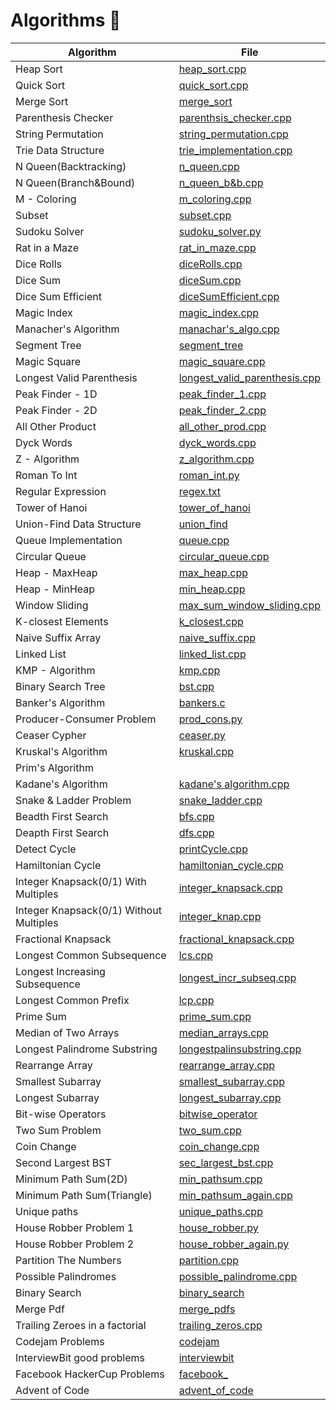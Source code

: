 # Algorithms  :book:


| Algorithm | File  |
| --------- | ----- |
| Heap Sort | [heap_sort.cpp](https://github.com/ithink20/Algorithms/blob/master/codes/heap_sort.cpp) |
| Quick Sort | [quick_sort.cpp](https://github.com/ithink20/Algorithms/blob/master/codes/quick_sort.cpp) |
| Merge Sort | [merge_sort](https://github.com/ithink20/Algorithms/blob/master/codes/merge_sort.cpp) |
| Parenthesis Checker | [parenthsis_checker.cpp](https://github.com/ithink20/Algorithms/blob/master/codes/parenthesis_checker.cpp) |
| String Permutation | [string_permutation.cpp](https://github.com/ithink20/Algorithms/blob/master/codes/Backtracking/String_Permutation.cpp) |
| Trie Data Structure | [trie_implementation.cpp](https://github.com/ithink20/Algorithms/blob/master/codes/Trie_implementation.cpp)|
| N Queen(Backtracking) | [n_queen.cpp](https://github.com/ithink20/Algorithms/blob/master/codes/Backtracking/N_queen_problem.cpp) |
| N Queen(Branch&Bound) | [n_queen_b&b.cpp](https://github.com/ithink20/Algorithms/blob/master/codes/Backtracking/N_queens(Branch%26Bound).cpp) |
| M - Coloring | [m_coloring.cpp](https://github.com/ithink20/Algorithms/blob/master/codes/Backtracking/m_coloring.cpp) |
| Subset | [subset.cpp](https://github.com/ithink20/Algorithms/blob/master/codes/Backtracking/subset.cpp) |
| Sudoku Solver | [sudoku_solver.py](https://github.com/ithink20/Algorithms/blob/master/codes/Backtracking/sudoku_solver.py) |
| Rat in a Maze | [rat_in_maze.cpp](https://github.com/ithink20/Algorithms/blob/master/codes/Backtracking/rat_in_maze.cpp) |
| Dice Rolls | [diceRolls.cpp](https://github.com/ithink20/Algorithms/blob/master/codes/Backtracking/diceRolls.cpp) |
| Dice Sum | [diceSum.cpp](https://github.com/ithink20/Algorithms/blob/master/codes/Backtracking/diceSum.cpp) |
| Dice Sum Efficient | [diceSumEfficient.cpp](https://github.com/ithink20/Algorithms/blob/master/codes/Backtracking/diceSum_efficient.cpp) |
| Magic Index | [magic_index.cpp](https://github.com/ithink20/Algorithms/blob/master/codes/magic_index.cpp) |
| Manacher's Algorithm | [manachar's_algo.cpp](https://github.com/ithink20/Algorithms/blob/master/codes/Manacher's%20Algorithm.cpp) |
| Segment Tree | [segment_tree](https://github.com/ithink20/Algorithms/tree/master/codes/SegmentTree) |
| Magic Square | [magic_square.cpp](https://github.com/ithink20/Algorithms/blob/master/codes/magic_square.cpp) |
| Longest Valid Parenthesis | [longest_valid_parenthesis.cpp](https://github.com/ithink20/Algorithms/blob/master/codes/longestValidParenthesis.cpp) |
| Peak Finder - 1D | [peak_finder_1.cpp](https://github.com/ithink20/Algorithms/blob/master/codes/PeakFinder_1D.cpp) |
| Peak Finder - 2D | [peak_finder_2.cpp](https://github.com/ithink20/Algorithms/blob/master/codes/PeakFinder_2D.cpp) |
| All Other Product | [all_other_prod.cpp](https://github.com/ithink20/Algorithms/blob/master/codes/all_other_product.cpp) |
| Dyck Words | [dyck_words.cpp](https://github.com/ithink20/Algorithms/blob/master/codes/DyckWords.cpp) |
| Z - Algorithm | [z_algorithm.cpp](https://github.com/ithink20/Algorithms/blob/master/codes/Z-Algorithm.cpp) |
| Roman To Int | [roman_int.py](https://github.com/ithink20/Algorithms/blob/master/codes/roman_to_int.py) |
| Regular Expression | [regex.txt](https://github.com/ithink20/Algorithms/blob/master/codes/regex.txt) |
| Tower of Hanoi | [tower_of_hanoi](https://github.com/ithink20/Algorithms/blob/master/codes/tower_of_hanoi.cpp) |
| Union-Find Data Structure | [union_find](https://github.com/ithink20/Algorithms/tree/master/codes/Union-Find) |
| Queue Implementation | [queue.cpp](https://github.com/ithink20/Algorithms/blob/master/codes/queue.cpp) |
| Circular Queue | [circular_queue.cpp](https://github.com/ithink20/Algorithms/blob/master/codes/circular_queue.cpp)|
| Heap - MaxHeap | [max_heap.cpp](https://github.com/ithink20/Algorithms/blob/master/codes/max_heap.cpp) |
| Heap - MinHeap | [min_heap.cpp](https://github.com/ithink20/Algorithms/blob/master/codes/min_heap.cpp) |
| Window Sliding | [max_sum_window_sliding.cpp](https://github.com/ithink20/Algorithms/blob/master/codes/max_sum(window_sliding).cpp) |
| K-closest Elements | [k_closest.cpp](https://github.com/ithink20/Algorithms/blob/master/codes/k-closestElements.cpp) |
| Naive Suffix Array | [naive_suffix.cpp](https://github.com/ithink20/Algorithms/blob/master/codes/naive_suffix_array.cpp) |  
| Linked List | [linked_list.cpp](https://github.com/ithink20/Algorithms/blob/master/codes/creating_linkedlist.cpp) |
| KMP - Algorithm | [kmp.cpp](https://github.com/ithink20/Algorithms/blob/master/codes/KMP.cpp) |
| Binary Search Tree | [bst.cpp](https://github.com/ithink20/Algorithms/blob/master/codes/BinarySeachTree.cpp) |
| Banker's Algorithm | [bankers.c](https://github.com/ithink20/Algorithms/blob/master/codes/Banker's%20Algorithms.c) |
| Producer-Consumer Problem | [prod_cons.py](https://github.com/ithink20/Algorithms/blob/master/codes/Python/producer_consumer.py) |
| Ceaser Cypher | [ceaser.py](https://github.com/ithink20/Algorithms/blob/master/codes/Python/ceaser_cypher.py) |
| Kruskal's Algorithm |[kruskal.cpp](https://github.com/ithink20/Algorithms/blob/master/codes/Graph/kruskal.cpp) |
| Prim's Algorithm | []() |
| Kadane's Algorithm | [kadane's algorithm.cpp](https://github.com/ithink20/Algorithms/blob/master/codes/longest_subarray_sum(kedane_algo).py) |
| Snake & Ladder Problem | [snake_ladder.cpp](https://github.com/ithink20/Algorithms/blob/master/codes/Graph/snake%26ladder.cpp) |
| Beadth First Search | [bfs.cpp](https://github.com/ithink20/Algorithms/blob/master/codes/Graph/BFS.cpp) |
| Deapth First Search | [dfs.cpp](https://github.com/ithink20/Algorithms/blob/master/codes/Graph/DFS.cpp) |
| Detect Cycle | [printCycle.cpp](https://github.com/ithink20/Algorithms/blob/master/codes/Graph/printCycle.cpp) |
|Hamiltonian Cycle | [hamiltonian_cycle.cpp](https://github.com/ithink20/Algorithms/blob/master/codes/Graph/hamiltonian_cycle.cpp) |
| Integer Knapsack(0/1) With Multiples | [integer_knapsack.cpp](https://github.com/ithink20/Algorithms/blob/master/codes/DP/Integer_knapsack.cpp) |
| Integer Knapsack(0/1) Without Multiples | [integer_knap.cpp](https://github.com/ithink20/Algorithms/blob/master/codes/DP/integer_knapsack(No%20Multiple).cpp) |
| Fractional Knapsack | [fractional_knapsack.cpp](https://github.com/ithink20/Algorithms/blob/master/codes/DP/fractional_knapsack.cpp) |
| Longest Common Subsequence | [lcs.cpp](https://github.com/ithink20/Algorithms/blob/master/codes/DP/LongestCommonSubsequence.cpp) |
| Longest Increasing Subsequence | [longest_incr_subseq.cpp](https://github.com/ithink20/Algorithms/blob/master/codes/DP/Longest_Increasing_Subseq.cpp) |
| Longest Common Prefix | [lcp.cpp](https://github.com/ithink20/Algorithms/blob/master/codes/leastcommonprefix_arrayofstrings.cpp) |
| Prime Sum | [prime_sum.cpp](https://github.com/ithink20/Algorithms/blob/master/codes/InterviewBit/prime_sum.cpp)|
| Median of Two Arrays | [median_arrays.cpp](https://github.com/ithink20/Algorithms/blob/master/codes/InterviewBit/median_array.cpp)|
| Longest Palindrome Substring | [longestpalinsubstring.cpp](https://github.com/ithink20/Algorithms/blob/master/codes/InterviewBit/longestPalindromeSubstring.cpp) |
| Rearrange Array | [rearrange_array.cpp](https://github.com/ithink20/Algorithms/blob/master/codes/InterviewBit/rearrange_array.cpp) |
| Smallest Subarray | [smallest_subarray.cpp](https://github.com/ithink20/Algorithms/blob/master/codes/InterviewBit/smallest_subarray.cpp) |
| Longest Subarray | [longest_subarray.cpp](https://github.com/ithink20/Algorithms/blob/master/codes/Longestsubarray.cpp) |
| Bit-wise Operators | [bitwise_operator](https://github.com/ithink20/Algorithms/tree/master/codes/bitwise_operators) |
| Two Sum Problem | [two_sum.cpp](https://github.com/ithink20/Algorithms/blob/master/codes/two_sum_problem.cpp) |
| Coin Change | [coin_change.cpp](https://github.com/ithink20/Algorithms/blob/master/codes/DP/coin_change_DP.cpp) |
|Second Largest BST| [sec_largest_bst.cpp](https://github.com/ithink20/Algorithms/blob/master/codes/getSecondLargestBST.cpp) |
| Minimum Path Sum(2D) | [min_pathsum.cpp](https://github.com/ithink20/Algorithms/blob/master/codes/DP/minimum_path_sum.cpp) |
|Minimum Path Sum(Triangle) | [min_pathsum_again.cpp](https://github.com/ithink20/Algorithms/blob/master/codes/DP/minimum_path_sum_again.cpp)|
| Unique paths | [unique_paths.cpp](https://github.com/ithink20/Algorithms/blob/master/codes/DP/unique_paths.cpp) |
| House Robber Problem 1 | [house_robber.py](https://github.com/ithink20/Algorithms/blob/master/codes/DP/house_robber.py) |
| House Robber Problem 2 | [house_robber_again.py](https://github.com/ithink20/Algorithms/blob/master/codes/DP/house_robber_again.py) |
| Partition The Numbers | [partition.cpp](https://github.com/ithink20/Algorithms/blob/master/codes/partition_the_numbers.cpp) |
| Possible Palindromes | [possible_palindrome.cpp](https://github.com/ithink20/Algorithms/blob/master/codes/possible_palindrome.cpp) |
| Binary Search | [binary_search](https://github.com/ithink20/Algorithms/tree/master/codes/binary_search) |
| Merge Pdf | [merge_pdfs](https://github.com/ithink20/Algorithms/tree/master/codes/merge_pdfs) |
| Trailing Zeroes in a factorial | [trailing_zeros.cpp](https://github.com/ithink20/Algorithms/blob/master/codes/InterviewBit/Trailing_Zeros_in_fact.cpp) |
| Codejam Problems | [codejam](https://github.com/ithink20/Algorithms/tree/master/codes/c_j) |
| InterviewBit good problems | [interviewbit](https://github.com/ithink20/Algorithms/tree/master/codes/InterviewBit) |
| Facebook HackerCup Problems | [facebook_<file-name>]() |
| Advent of Code | [advent_of_code](https://github.com/ithink20/Algorithms/tree/master/codes/ADC)|
